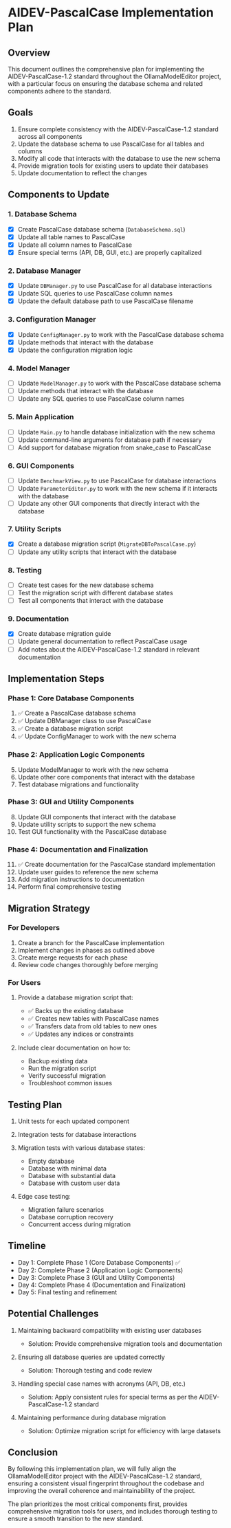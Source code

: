 # AIDEV-PascalCase Implementation Plan

## Overview

This document outlines the comprehensive plan for implementing the AIDEV-PascalCase-1.2 standard throughout the OllamaModelEditor project, with a particular focus on ensuring the database schema and related components adhere to the standard.

## Goals

1. Ensure complete consistency with the AIDEV-PascalCase-1.2 standard across all components
2. Update the database schema to use PascalCase for all tables and columns
3. Modify all code that interacts with the database to use the new schema
4. Provide migration tools for existing users to update their databases
5. Update documentation to reflect the changes

## Components to Update

### 1. Database Schema

- [x] Create PascalCase database schema (`DatabaseSchema.sql`)
- [x] Update all table names to PascalCase
- [x] Update all column names to PascalCase
- [x] Ensure special terms (API, DB, GUI, etc.) are properly capitalized

### 2. Database Manager

- [x] Update `DBManager.py` to use PascalCase for all database interactions
- [x] Update SQL queries to use PascalCase column names
- [x] Update the default database path to use PascalCase filename

### 3. Configuration Manager

- [x] Update `ConfigManager.py` to work with the PascalCase database schema
- [x] Update methods that interact with the database
- [x] Update the configuration migration logic

### 4. Model Manager

- [ ] Update `ModelManager.py` to work with the PascalCase database schema
- [ ] Update methods that interact with the database
- [ ] Update any SQL queries to use PascalCase column names

### 5. Main Application

- [ ] Update `Main.py` to handle database initialization with the new schema
- [ ] Update command-line arguments for database path if necessary
- [ ] Add support for database migration from snake_case to PascalCase

### 6. GUI Components

- [ ] Update `BenchmarkView.py` to use PascalCase for database interactions
- [ ] Update `ParameterEditor.py` to work with the new schema if it interacts with the database
- [ ] Update any other GUI components that directly interact with the database

### 7. Utility Scripts

- [x] Create a database migration script (`MigrateDBToPascalCase.py`)
- [ ] Update any utility scripts that interact with the database

### 8. Testing

- [ ] Create test cases for the new database schema
- [ ] Test the migration script with different database states
- [ ] Test all components that interact with the database

### 9. Documentation

- [x] Create database migration guide
- [ ] Update general documentation to reflect PascalCase usage
- [ ] Add notes about the AIDEV-PascalCase-1.2 standard in relevant documentation

## Implementation Steps

### Phase 1: Core Database Components

1. ✅ Create a PascalCase database schema
2. ✅ Update DBManager class to use PascalCase
3. ✅ Create a database migration script
4. ✅ Update ConfigManager to work with the new schema

### Phase 2: Application Logic Components

5. Update ModelManager to work with the new schema
6. Update other core components that interact with the database
7. Test database migrations and functionality

### Phase 3: GUI and Utility Components

8. Update GUI components that interact with the database
9. Update utility scripts to support the new schema
10. Test GUI functionality with the PascalCase database

### Phase 4: Documentation and Finalization

11. ✅ Create documentation for the PascalCase standard implementation
12. Update user guides to reference the new schema
13. Add migration instructions to documentation
14. Perform final comprehensive testing

## Migration Strategy

### For Developers

1. Create a branch for the PascalCase implementation
2. Implement changes in phases as outlined above
3. Create merge requests for each phase
4. Review code changes thoroughly before merging

### For Users

1. Provide a database migration script that:
   - ✅ Backs up the existing database
   - ✅ Creates new tables with PascalCase names
   - ✅ Transfers data from old tables to new ones
   - ✅ Updates any indices or constraints

2. Include clear documentation on how to:
   - Backup existing data
   - Run the migration script
   - Verify successful migration
   - Troubleshoot common issues

## Testing Plan

1. Unit tests for each updated component
2. Integration tests for database interactions
3. Migration tests with various database states:
   - Empty database
   - Database with minimal data
   - Database with substantial data
   - Database with custom user data

4. Edge case testing:
   - Migration failure scenarios
   - Database corruption recovery
   - Concurrent access during migration

## Timeline

- Day 1: Complete Phase 1 (Core Database Components) ✅
- Day 2: Complete Phase 2 (Application Logic Components)
- Day 3: Complete Phase 3 (GUI and Utility Components)
- Day 4: Complete Phase 4 (Documentation and Finalization)
- Day 5: Final testing and refinement

## Potential Challenges

1. Maintaining backward compatibility with existing user databases
   - Solution: Provide comprehensive migration tools and documentation

2. Ensuring all database queries are updated correctly
   - Solution: Thorough testing and code review

3. Handling special case names with acronyms (API, DB, etc.)
   - Solution: Apply consistent rules for special terms as per the AIDEV-PascalCase-1.2 standard

4. Maintaining performance during database migration
   - Solution: Optimize migration script for efficiency with large datasets

## Conclusion

By following this implementation plan, we will fully align the OllamaModelEditor project with the AIDEV-PascalCase-1.2 standard, ensuring a consistent visual fingerprint throughout the codebase and improving the overall coherence and maintainability of the project.

The plan prioritizes the most critical components first, provides comprehensive migration tools for users, and includes thorough testing to ensure a smooth transition to the new standard.
